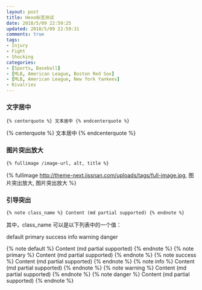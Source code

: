 ```yaml
---
layout: post
title: Hexo标签测试
date: 2018/5/09 22:59:25
updated: 2018/5/09 22:59:31
comments: true
tags: 
- Injury
- Fight
- Shocking
categories: 
- [Sports, Baseball]
- [MLB, American League, Boston Red Sox]
- [MLB, American League, New York Yankees]
- Rivalries
---
```


### 文字居中

```
{% centerquote %} 文本居中 {% endcenterquote %}
```

{% centerquote %} 文本居中 {% endcenterquote %}


<!--more-->


### 图片突出放大
```
{% fullimage /image-url, alt, title %}
```
{% fullimage http://theme-next.iissnan.com/uploads/tags/full-image.jpg, 图片突出放大, 图片突出放大 %}

### 引导突出

```
{% note class_name %} Content (md partial supported) {% endnote %}
```
其中，class_name 可以是以下列表中的一个值：

default
primary
success
info
warning
danger

{% note default %} Content (md partial supported) {% endnote %}
{% note primary %} Content (md partial supported) {% endnote %}
{% note success %} Content (md partial supported) {% endnote %}
{% note info %} Content (md partial supported) {% endnote %}
{% note warning %} Content (md partial supported) {% endnote %}
{% note danger %} Content (md partial supported) {% endnote %}

